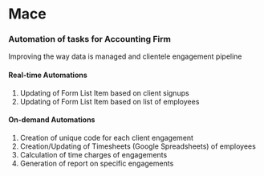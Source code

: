 # Mace
<h3>Automation of tasks for Accounting Firm</h3>
<p>Improving the way data is managed and clientele engagement pipeline</p>

<h4>Real-time Automations</h4>
<ol>
  <li>Updating of Form List Item based on client signups</li>
  <li>Updating of Form List Item based on list of employees</li>
 </ol>

<h4>On-demand Automations</h4>
<ol>
<li>Creation of unique code for each client engagement</li>
<li>Creation/Updating of Timesheets (Google Spreadsheets) of employees</li>
<li>Calculation of time charges of engagements</li>
<li>Generation of report on specific engagements</li>
</ol>
